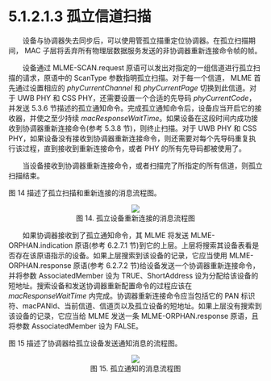 # 5.1.2.1.3 孤立信道扫描

　　设备与协调器失去同步后，可以使用管孤立描重定位协调器。在孤立扫描期间， MAC 子层将丢弃所有物理层数据服务发送的非协调器重新连接命令帧的帧。

　　设备通过 MLME-SCAN.request 原语可以发出对指定的一组信道进行孤立扫描的请求，原语中的 ScanType 参数指明孤立扫描。对于每一个信道， MLME 首先通过设置相应的 *phyCurrentChannel* 和 *phyCurrentPage* 切换到此信道。对于 UWB PHY 和 CSS PHY，还需要设置一个合适的先导码 *phyCurrentCode*，并发送 5.3.6 节描述的孤立通知命令。完成孤立通知命令后，设备应当开启它的接收器，并使之至少持续 *macResponseWaitTime*。如果设备在这段时间内成功接收到协调器重新连接命令(参考 5.3.8 节)，则终止扫描。对于 UWB PHY 和 CSS PHY，如果设备没有接收到协调器重新连接命令，则还需要对每个先导码重复执行该过程，直到接收到重新连接命令，或者 PHY 的所有先导码都被使用了。

　　当设备接收到协调器重新连接命令，或者扫描完了所指定的所有信道，则孤立扫描结束。

图 14 描述了孤立扫描和重新连接的消息流程图。

<center><img src="../../images/f14.png"/></center>

<center>图 14. 孤立设备重新连接的消息流程图</center>

　　如果协调器接收到了孤立通知命令，其 MLME 将发送 MLME-ORPHAN.indication 原语(参考 6.2.7.1 节)到它的上层。上层将搜索其设备表看是否存在该原语指示的设备。如果上层搜索到该设备的记录，它应当使用 MLME-ORPHAN.response 原语(参考 6.2.7.2 节)给设备发送一个协调器重新连接命令，并将参数 AssociatedMember 设为 TRUE、ShortAddress 设为分配给该设备的短地址。搜索设备和发送协调器重新配置命令的过程应该在*macResponseWaitTime* 内完成。协调器重新连接命令应当包括它的 PAN 标识符、macPANId、当前信道、信道页以及孤立设备的短地址。如果上层没有搜索到该设备的记录，它应当给 MLME 发送一条 MLME-ORPHAN.response 原语，且将参数 AssociatedMember 设为 FALSE。

图 15 描述了协调器给孤立设备发送通知消息的流程图。


<center><img src="../../images/f15.png"/></center>

<center>图 15. 孤立通知的消息流程图</center>
